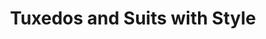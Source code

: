 ---
title: "Tuxedos and Suits with Style"
url: /dover/tuxedos-and-suits-with-style/
shop: Kleidung
---